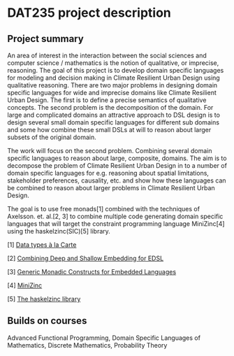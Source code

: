 # DAT235 project description

## Project summary
An area of interest in the interaction between the social sciences and computer science / mathematics is the notion
of qualitative, or imprecise, reasoning. The goal of this project is to develop domain specific languages
for modeling and decision making in Climate Resilient Urban Design using qualitative reasoning.
There are two major problems in designing domain specific languages for wide and imprecise
domains like Climate Resilient Urban Design. The first is to define a precise semantics
of qualitative concepts. The second problem is the decomposition of the domain. For large and complicated
domains an attractive approach to DSL design is to design several small domain specific languages
for different sub domains and some how combine these small DSLs at will to reason about larger subsets of the original domain.

The work will focus on the second problem. Combining several domain specific languages to reason about
large, composite, domains. The aim is to decompose the problem of Climate Resilient Urban Design
in to a number of domain specific languages for e.g. reasoning about spatial limitations,
stakeholder preferences, causality, etc. and show how these languages can be combined
to reason about larger problems in Climate Resilient Urban Design.

The goal is to use free monads[1] combined with the techniques of Axelsson. et. al.[2, 3] to combine multiple code generating
domain specific languages that will target the constraint programming language MiniZinc[4] using the haskelzinc(SIC)[5] library.

\[1\] [Data types à la Carte](http://www.cs.ru.nl/~W.Swierstra/Publications/DataTypesALaCarte.pdf)

\[2\] [Combining Deep and Shallow Embedding for EDSL](http://www.cse.chalmers.se/~emax/documents/svenningsson2013combining.pdf)

\[3\] [Generic Monadic Constructs for Embedded Languages](http://www.cse.chalmers.se/~josefs/publications/paper21_cameraready.pdf)

\[4\] [MiniZinc](https://www.minizinc.org)

\[5\] [The haskelzinc library](https://github.com/GRACeFUL-project/haskelzinc)

## Builds on courses
Advanced Functional Programming, Domain Specific Languages of Mathematics, Discrete Mathematics, Probability Theory
